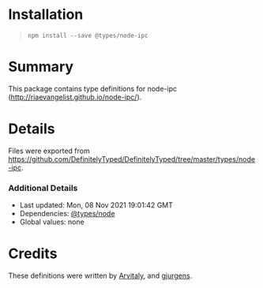 # Installation
> `npm install --save @types/node-ipc`

# Summary
This package contains type definitions for node-ipc (http://riaevangelist.github.io/node-ipc/).

# Details
Files were exported from https://github.com/DefinitelyTyped/DefinitelyTyped/tree/master/types/node-ipc.

### Additional Details
 * Last updated: Mon, 08 Nov 2021 19:01:42 GMT
 * Dependencies: [@types/node](https://npmjs.com/package/@types/node)
 * Global values: none

# Credits
These definitions were written by [Arvitaly](https://github.com/arvitaly), and [gjurgens](https://github.com/gjurgens).
